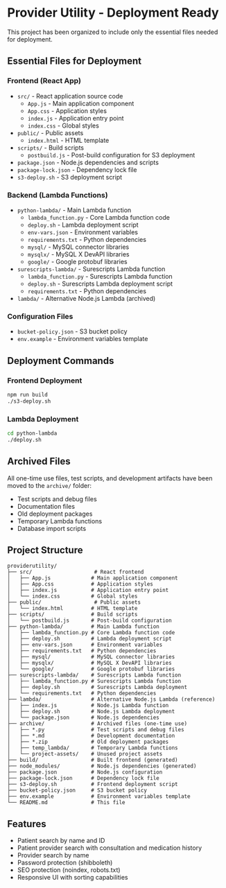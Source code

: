 # Provider Utility - Deployment Ready

This project has been organized to include only the essential files needed for deployment.

## Essential Files for Deployment

### Frontend (React App)
- `src/` - React application source code
  - `App.js` - Main application component
  - `App.css` - Application styles
  - `index.js` - Application entry point
  - `index.css` - Global styles
- `public/` - Public assets
  - `index.html` - HTML template
- `scripts/` - Build scripts
  - `postbuild.js` - Post-build configuration for S3 deployment
- `package.json` - Node.js dependencies and scripts
- `package-lock.json` - Dependency lock file
- `s3-deploy.sh` - S3 deployment script

### Backend (Lambda Functions)
- `python-lambda/` - Main Lambda function
  - `lambda_function.py` - Core Lambda function code
  - `deploy.sh` - Lambda deployment script
  - `env-vars.json` - Environment variables
  - `requirements.txt` - Python dependencies
  - `mysql/` - MySQL connector libraries
  - `mysqlx/` - MySQL X DevAPI libraries
  - `google/` - Google protobuf libraries
- `surescripts-lambda/` - Surescripts Lambda function
  - `lambda_function.py` - Surescripts Lambda function
  - `deploy.sh` - Surescripts Lambda deployment script
  - `requirements.txt` - Python dependencies
- `lambda/` - Alternative Node.js Lambda (archived)

### Configuration Files
- `bucket-policy.json` - S3 bucket policy
- `env.example` - Environment variables template

## Deployment Commands

### Frontend Deployment
```bash
npm run build
./s3-deploy.sh
```

### Lambda Deployment
```bash
cd python-lambda
./deploy.sh
```

## Archived Files

All one-time use files, test scripts, and development artifacts have been moved to the `archive/` folder:
- Test scripts and debug files
- Documentation files
- Old deployment packages
- Temporary Lambda functions
- Database import scripts

## Project Structure

```
providerutility/
├── src/                    # React frontend
│   ├── App.js             # Main application component
│   ├── App.css            # Application styles
│   ├── index.js           # Application entry point
│   └── index.css          # Global styles
├── public/                 # Public assets
│   └── index.html         # HTML template
├── scripts/               # Build scripts
│   └── postbuild.js       # Post-build configuration
├── python-lambda/         # Main Lambda function
│   ├── lambda_function.py # Core Lambda function code
│   ├── deploy.sh          # Lambda deployment script
│   ├── env-vars.json      # Environment variables
│   ├── requirements.txt   # Python dependencies
│   ├── mysql/             # MySQL connector libraries
│   ├── mysqlx/            # MySQL X DevAPI libraries
│   └── google/            # Google protobuf libraries
├── surescripts-lambda/    # Surescripts Lambda function
│   ├── lambda_function.py # Surescripts Lambda function
│   ├── deploy.sh          # Surescripts Lambda deployment
│   └── requirements.txt   # Python dependencies
├── lambda/                # Alternative Node.js Lambda (reference)
│   ├── index.js           # Node.js Lambda function
│   ├── deploy.sh          # Node.js Lambda deployment
│   └── package.json       # Node.js dependencies
├── archive/               # Archived files (one-time use)
│   ├── *.py               # Test scripts and debug files
│   ├── *.md               # Development documentation
│   ├── *.zip              # Old deployment packages
│   ├── temp_lambda/       # Temporary Lambda functions
│   └── project-assets/    # Unused project assets
├── build/                 # Built frontend (generated)
├── node_modules/          # Node.js dependencies (generated)
├── package.json           # Node.js configuration
├── package-lock.json      # Dependency lock file
├── s3-deploy.sh           # Frontend deployment script
├── bucket-policy.json     # S3 bucket policy
├── env.example            # Environment variables template
└── README.md              # This file
```

## Features

- Patient search by name and ID
- Patient provider search with consultation and medication history
- Provider search by name
- Password protection (shibboleth)
- SEO protection (noindex, robots.txt)
- Responsive UI with sorting capabilities
